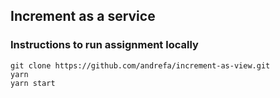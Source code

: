 ## Increment as a service

### Instructions to run assignment locally
```
git clone https://github.com/andrefa/increment-as-view.git
yarn
yarn start
```
